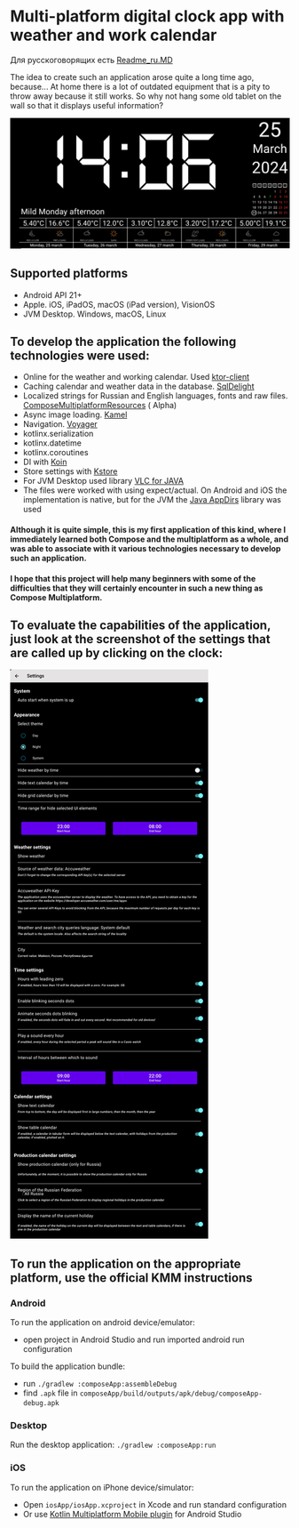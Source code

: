 # Multi-platform digital clock app with weather and work calendar

Для русскоговорящих есть [Readme_ru.MD](README.MD)

The idea to create such an application arose quite a long time ago, because... At home there is a
lot of outdated equipment that is a pity to throw away because it still works. So why not hang some
old tablet on the wall so that it displays useful information?

![](imgRes/main-night-en.png)

## Supported platforms

- Android API 21+
- Apple. iOS, iPadOS, macOS (iPad version), VisionOS
- JVM Desktop. Windows, macOS, Linux

## To develop the application the following technologies were used:

- Online for the weather and working calendar.
  Used [ktor-client](https://ktor.io/docs/getting-started-ktor-client.html)
- Caching calendar and weather data in the
  database. [SqlDelight](https://cashapp.github.io/sqldelight/2.0.1/multiplatform_sqlite/)
- Localized strings for Russian and English languages, fonts and raw
  files. [ComposeMultiplatformResources](https://www.jetbrains.com/help/kotlin-multiplatform-dev/compose-images-resources.html#setup) (
  Alpha)
- Async image loading. [Kamel](https://github.com/Kamel-Media/Kamel)
- Navigation. [Voyager](https://github.com/adrielcafe/voyager)
- kotlinx.serialization
- kotlinx.datetime
- kotlinx.coroutines
- DI with [Koin](https://insert-koin.io/docs/reference/koin-compose/multiplatform/)
- Store settings with [Kstore](https://github.com/xxfast/KStore)
- For JVM Desktop used library [VLC for JAVA](https://github.com/caprica/vlcj)
- The files were worked with using expect/actual. On Android and iOS the implementation is native,
  but for the JVM the [Java AppDirs](https://github.com/harawata/appdirs) library was used

#### Although it is quite simple, this is my first application of this kind, where I immediately learned both Compose and the multiplatform as a whole, and was able to associate with it various technologies necessary to develop such an application.

#### I hope that this project will help many beginners with some of the difficulties that they will certainly encounter in such a new thing as Compose Multiplatform.

## To evaluate the capabilities of the application, just look at the screenshot of the settings that are called up by clicking on the clock:

![](imgRes/settings-night-en.jpg)

## To run the application on the appropriate platform, use the official KMM instructions

### Android

To run the application on android device/emulator:

- open project in Android Studio and run imported android run configuration

To build the application bundle:

- run `./gradlew :composeApp:assembleDebug`
- find `.apk` file in `composeApp/build/outputs/apk/debug/composeApp-debug.apk`

### Desktop

Run the desktop application: `./gradlew :composeApp:run`

### iOS

To run the application on iPhone device/simulator:

- Open `iosApp/iosApp.xcproject` in Xcode and run standard configuration
- Or
  use [Kotlin Multiplatform Mobile plugin](https://plugins.jetbrains.com/plugin/14936-kotlin-multiplatform-mobile)
  for Android Studio

